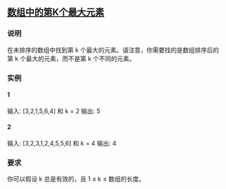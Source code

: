 ## [数组中的第K个最大元素](https://leetcode-cn.com/problems/kth-largest-element-in-an-array/)
### 说明

在未排序的数组中找到第 k 个最大的元素。请注意，你需要找的是数组排序后的第 k 个最大的元素，而不是第 k 个不同的元素。

### 实例
#### 1

输入: [3,2,1,5,6,4] 和 k = 2
输出: 5

#### 2

输入: [3,2,3,1,2,4,5,5,6] 和 k = 4
输出: 4

### 要求

你可以假设 k 总是有效的，且 1 ≤ k ≤ 数组的长度。
